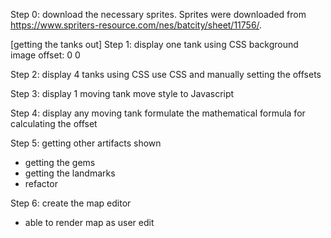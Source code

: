 Step 0: download the necessary sprites.
  Sprites were downloaded from https://www.spriters-resource.com/nes/batcity/sheet/11756/.

[getting the tanks out]
Step 1: display one tank using CSS
  background image offset: 0 0

Step 2: display 4 tanks using CSS
  use CSS and manually setting the offsets

Step 3: display 1 moving tank
  move style to Javascript

Step 4: display any moving tank
  formulate the mathematical formula for calculating the offset

Step 5: getting other artifacts shown
- getting the gems
- getting the landmarks
- refactor

Step 6: create the map editor
- able to render map as user edit
